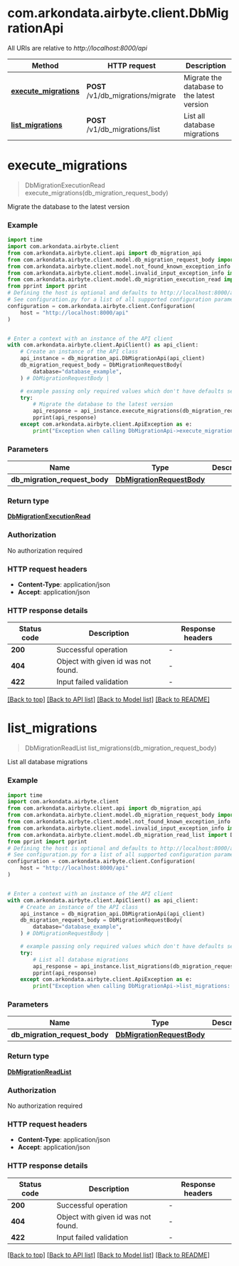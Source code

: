 # com.arkondata.airbyte.client.DbMigrationApi

All URIs are relative to *http://localhost:8000/api*

Method | HTTP request | Description
------------- | ------------- | -------------
[**execute_migrations**](DbMigrationApi.md#execute_migrations) | **POST** /v1/db_migrations/migrate | Migrate the database to the latest version
[**list_migrations**](DbMigrationApi.md#list_migrations) | **POST** /v1/db_migrations/list | List all database migrations


# **execute_migrations**
> DbMigrationExecutionRead execute_migrations(db_migration_request_body)

Migrate the database to the latest version

### Example


```python
import time
import com.arkondata.airbyte.client
from com.arkondata.airbyte.client.api import db_migration_api
from com.arkondata.airbyte.client.model.db_migration_request_body import DbMigrationRequestBody
from com.arkondata.airbyte.client.model.not_found_known_exception_info import NotFoundKnownExceptionInfo
from com.arkondata.airbyte.client.model.invalid_input_exception_info import InvalidInputExceptionInfo
from com.arkondata.airbyte.client.model.db_migration_execution_read import DbMigrationExecutionRead
from pprint import pprint
# Defining the host is optional and defaults to http://localhost:8000/api
# See configuration.py for a list of all supported configuration parameters.
configuration = com.arkondata.airbyte.client.Configuration(
    host = "http://localhost:8000/api"
)


# Enter a context with an instance of the API client
with com.arkondata.airbyte.client.ApiClient() as api_client:
    # Create an instance of the API class
    api_instance = db_migration_api.DbMigrationApi(api_client)
    db_migration_request_body = DbMigrationRequestBody(
        database="database_example",
    ) # DbMigrationRequestBody | 

    # example passing only required values which don't have defaults set
    try:
        # Migrate the database to the latest version
        api_response = api_instance.execute_migrations(db_migration_request_body)
        pprint(api_response)
    except com.arkondata.airbyte.client.ApiException as e:
        print("Exception when calling DbMigrationApi->execute_migrations: %s\n" % e)
```


### Parameters

Name | Type | Description  | Notes
------------- | ------------- | ------------- | -------------
 **db_migration_request_body** | [**DbMigrationRequestBody**](DbMigrationRequestBody.md)|  |

### Return type

[**DbMigrationExecutionRead**](DbMigrationExecutionRead.md)

### Authorization

No authorization required

### HTTP request headers

 - **Content-Type**: application/json
 - **Accept**: application/json


### HTTP response details

| Status code | Description | Response headers |
|-------------|-------------|------------------|
**200** | Successful operation |  -  |
**404** | Object with given id was not found. |  -  |
**422** | Input failed validation |  -  |

[[Back to top]](#) [[Back to API list]](../README.md#documentation-for-api-endpoints) [[Back to Model list]](../README.md#documentation-for-models) [[Back to README]](../README.md)

# **list_migrations**
> DbMigrationReadList list_migrations(db_migration_request_body)

List all database migrations

### Example


```python
import time
import com.arkondata.airbyte.client
from com.arkondata.airbyte.client.api import db_migration_api
from com.arkondata.airbyte.client.model.db_migration_request_body import DbMigrationRequestBody
from com.arkondata.airbyte.client.model.not_found_known_exception_info import NotFoundKnownExceptionInfo
from com.arkondata.airbyte.client.model.invalid_input_exception_info import InvalidInputExceptionInfo
from com.arkondata.airbyte.client.model.db_migration_read_list import DbMigrationReadList
from pprint import pprint
# Defining the host is optional and defaults to http://localhost:8000/api
# See configuration.py for a list of all supported configuration parameters.
configuration = com.arkondata.airbyte.client.Configuration(
    host = "http://localhost:8000/api"
)


# Enter a context with an instance of the API client
with com.arkondata.airbyte.client.ApiClient() as api_client:
    # Create an instance of the API class
    api_instance = db_migration_api.DbMigrationApi(api_client)
    db_migration_request_body = DbMigrationRequestBody(
        database="database_example",
    ) # DbMigrationRequestBody | 

    # example passing only required values which don't have defaults set
    try:
        # List all database migrations
        api_response = api_instance.list_migrations(db_migration_request_body)
        pprint(api_response)
    except com.arkondata.airbyte.client.ApiException as e:
        print("Exception when calling DbMigrationApi->list_migrations: %s\n" % e)
```


### Parameters

Name | Type | Description  | Notes
------------- | ------------- | ------------- | -------------
 **db_migration_request_body** | [**DbMigrationRequestBody**](DbMigrationRequestBody.md)|  |

### Return type

[**DbMigrationReadList**](DbMigrationReadList.md)

### Authorization

No authorization required

### HTTP request headers

 - **Content-Type**: application/json
 - **Accept**: application/json


### HTTP response details

| Status code | Description | Response headers |
|-------------|-------------|------------------|
**200** | Successful operation |  -  |
**404** | Object with given id was not found. |  -  |
**422** | Input failed validation |  -  |

[[Back to top]](#) [[Back to API list]](../README.md#documentation-for-api-endpoints) [[Back to Model list]](../README.md#documentation-for-models) [[Back to README]](../README.md)

